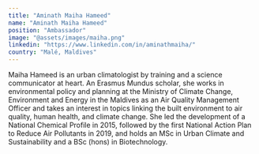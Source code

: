 ```yaml
---
title: "Aminath Maiha Hameed"
name: "Aminath Maiha Hameed"
position: "Ambassador"
image: "@assets/images/maiha.png"
linkedin: "https://www.linkedin.com/in/aminathmaiha/"
country: "Malé, Maldives"
---
```


Maiha Hameed is an urban climatologist by training and a science communicator at heart. An Erasmus Mundus scholar, she works in environmental policy and planning at the Ministry of Climate Change, Environment and Energy in the Maldives as an Air Quality Management Officer and takes an interest in topics linking the built environment to air quality, human health, and climate change. She led the development of a National Chemical Profile in 2015, followed by the first National Action Plan to Reduce Air Pollutants in 2019, and holds an MSc in Urban Climate and Sustainability and a BSc (hons) in Biotechnology.
